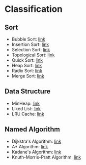 # Classification

## Sort
- Bubble Sort: [link](../algoExpert/bubble_sort/solution.ipynb)
- Insertion Sort: [link](../algoExpert/insertion_sort/solution.ipynb)
- Selection Sort: [link](../algoExpert/selection_sort/solution.ipynb)
- Topological Sort: [link](../algoExpert/topological_sort/solution.ipynb)
- Quick Sort: [link](../algoExpert/quick_sort/solution.ipynb)
- Heap Sort: [link](../algoExpert/heap_sort/solution.ipynb)
- Radix Sort: [link](../algoExpert/radix_sort/solution.ipynb)
- Merge Sort: [link](../algoExpert/merge_sort/solution.ipynb)

## Data Structure
- MinHeap: [link](../algoExpert/min_heap_construction/solution.ipynb)
- Liked List: [link](../algoExpert/linked_list_construction/solution.ipynb)
- LRU Cache: [link](../algoExpert/lru_cache/solution.ipynb)

## Named Algorithm
- Dijkstra's Algorithm: [link](../algoExpert/dijkstra's_algorithm/solution.ipynb)
- A* Algorithm: [link](../algoExpert/a_star_algorithm/solution.ipynb)
- Kadane's Algorithm: [link](../algoExpert/kadane's_algorithm/solution.ipynb)
- Knuth-Morris-Pratt Algorithm: [link](../algoExpert/knuth_morris_pratt_algorithm/solution.ipynb)

